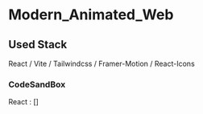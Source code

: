# Modern_Animated_Web

## Used Stack
React / Vite / Tailwindcss / Framer-Motion / React-Icons

### CodeSandBox
React : []